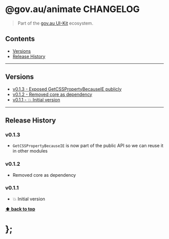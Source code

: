 @gov.au/animate CHANGELOG
======================

> Part of the [gov.au UI-Kit](https://github.com/govau/uikit/) ecosystem.


## Contents

* [Versions](#install)
* [Release History](#release-history)


----------------------------------------------------------------------------------------------------------------------------------------------------------------


## Versions

* [v0.1.3 - Exposed GetCSSPropertyBecauseIE publicly](v013)
* [v0.1.2 - Removed core as dependency](v012)
* [v0.1.1 - 💥 Initial version](v011)


----------------------------------------------------------------------------------------------------------------------------------------------------------------


## Release History

### v0.1.3

- `GetCSSPropertyBecauseIE` is now part of the public API so we can reuse it in other modules


### v0.1.2

- Removed core as dependency


### v0.1.1

- 💥 Initial version


**[⬆ back to top](#contents)**


# };
